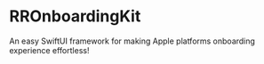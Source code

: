 # RROnboardingKit
An easy SwiftUI framework for making Apple platforms onboarding experience effortless! 
